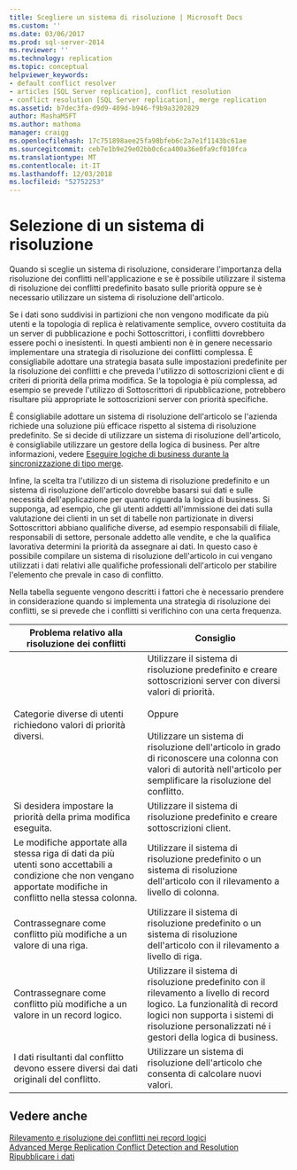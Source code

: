 ```yaml
---
title: Scegliere un sistema di risoluzione | Microsoft Docs
ms.custom: ''
ms.date: 03/06/2017
ms.prod: sql-server-2014
ms.reviewer: ''
ms.technology: replication
ms.topic: conceptual
helpviewer_keywords:
- default conflict resolver
- articles [SQL Server replication], conflict resolution
- conflict resolution [SQL Server replication], merge replication
ms.assetid: b7dec3fa-d9d9-409d-b946-f9b9a3202829
author: MashaMSFT
ms.author: mathoma
manager: craigg
ms.openlocfilehash: 17c751898aee25fa98bfeb6c2a7e1f1143bc61ae
ms.sourcegitcommit: ceb7e1b9e29e02bb0c6ca400a36e0fa9cf010fca
ms.translationtype: MT
ms.contentlocale: it-IT
ms.lasthandoff: 12/03/2018
ms.locfileid: "52752253"
---
```

# <a name="choose-a-resolver"></a>Selezione di un sistema di risoluzione
  Quando si sceglie un sistema di risoluzione, considerare l'importanza della risoluzione dei conflitti nell'applicazione e se è possibile utilizzare il sistema di risoluzione dei conflitti predefinito basato sulle priorità oppure se è necessario utilizzare un sistema di risoluzione dell'articolo.  
  
 Se i dati sono suddivisi in partizioni che non vengono modificate da più utenti e la topologia di replica è relativamente semplice, ovvero costituita da un server di pubblicazione e pochi Sottoscrittori, i conflitti dovrebbero essere pochi o inesistenti. In questi ambienti non è in genere necessario implementare una strategia di risoluzione dei conflitti complessa. È consigliabile adottare una strategia basata sulle impostazioni predefinite per la risoluzione dei conflitti e che preveda l'utilizzo di sottoscrizioni client e di criteri di priorità della prima modifica. Se la topologia è più complessa, ad esempio se prevede l'utilizzo di Sottoscrittori di ripubblicazione, potrebbero risultare più appropriate le sottoscrizioni server con priorità specifiche.  
  
 È consigliabile adottare un sistema di risoluzione dell'articolo se l'azienda richiede una soluzione più efficace rispetto al sistema di risoluzione predefinito. Se si decide di utilizzare un sistema di risoluzione dell'articolo, è consigliabile utilizzare un gestore della logica di business. Per altre informazioni, vedere [Eseguire logiche di business durante la sincronizzazione di tipo merge](execute-business-logic-during-merge-synchronization.md).  
  
 Infine, la scelta tra l'utilizzo di un sistema di risoluzione predefinito e un sistema di risoluzione dell'articolo dovrebbe basarsi sui dati e sulle necessità dell'applicazione per quanto riguarda la logica di business. Si supponga, ad esempio, che gli utenti addetti all'immissione dei dati sulla valutazione dei clienti in un set di tabelle non partizionate in diversi Sottoscrittori abbiano qualifiche diverse, ad esempio responsabili di filiale, responsabili di settore, personale addetto alle vendite, e che la qualifica lavorativa determini la priorità da assegnare ai dati. In questo caso è possibile compilare un sistema di risoluzione dell'articolo in cui vengano utilizzati i dati relativi alle qualifiche professionali dell'articolo per stabilire l'elemento che prevale in caso di conflitto.  
  
 Nella tabella seguente vengono descritti i fattori che è necessario prendere in considerazione quando si implementa una strategia di risoluzione dei conflitti, se si prevede che i conflitti si verifichino con una certa frequenza.  
  
|Problema relativo alla risoluzione dei conflitti|Consiglio|  
|-------------------------------|--------------------|  
|Categorie diverse di utenti richiedono valori di priorità diversi.|Utilizzare il sistema di risoluzione predefinito e creare sottoscrizioni server con diversi valori di priorità.<br /><br /> Oppure<br /><br /> Utilizzare un sistema di risoluzione dell'articolo in grado di riconoscere una colonna con valori di autorità nell'articolo per semplificare la risoluzione del conflitto.|  
|Si desidera impostare la priorità della prima modifica eseguita.|Utilizzare il sistema di risoluzione predefinito e creare sottoscrizioni client.|  
|Le modifiche apportate alla stessa riga di dati da più utenti sono accettabili a condizione che non vengano apportate modifiche in conflitto nella stessa colonna.|Utilizzare il sistema di risoluzione predefinito o un sistema di risoluzione dell'articolo con il rilevamento a livello di colonna.|  
|Contrassegnare come conflitto più modifiche a un valore di una riga.|Utilizzare il sistema di risoluzione predefinito o un sistema di risoluzione dell'articolo con il rilevamento a livello di riga.|  
|Contrassegnare come conflitto più modifiche a un valore in un record logico.|Utilizzare il sistema di risoluzione predefinito con il rilevamento a livello di record logico. La funzionalità di record logici non supporta i sistemi di risoluzione personalizzati né i gestori della logica di business.|  
|I dati risultanti dal conflitto devono essere diversi dai dati originali del conflitto.|Utilizzare un sistema di risoluzione dell'articolo che consenta di calcolare nuovi valori.|  
  
## <a name="see-also"></a>Vedere anche  
 [Rilevamento e risoluzione dei conflitti nei record logici](advanced-merge-replication-conflict-resolving-in-logical-record.md)   
 [Advanced Merge Replication Conflict Detection and Resolution](advanced-merge-replication-conflict-detection-and-resolution.md)   
 [Ripubblicare i dati](../republish-data.md)  
  
  
